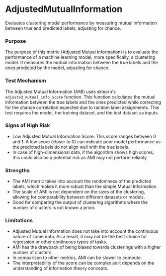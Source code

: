 # AdjustedMutualInformation

Evaluates clustering model performance by measuring mutual information between true and predicted labels, adjusting
for chance.

### Purpose

The purpose of this metric (Adjusted Mutual Information) is to evaluate the performance of a machine learning
model, more specifically, a clustering model. It measures the mutual information between the true labels and the
ones predicted by the model, adjusting for chance.

### Test Mechanism

The Adjusted Mutual Information (AMI) uses sklearn's `adjusted_mutual_info_score` function. This function
calculates the mutual information between the true labels and the ones predicted while correcting for the chance
correlation expected due to random label assignments. This test requires the model, the training dataset, and the
test dataset as inputs.

### Signs of High Risk

- Low Adjusted Mutual Information Score: This score ranges between 0 and 1. A low score (closer to 0) can indicate
poor model performance as the predicted labels do not align well with the true labels.
- In case of high-dimensional data, if the algorithm shows high scores, this could also be a potential risk as AMI
may not perform reliably.

### Strengths

- The AMI metric takes into account the randomness of the predicted labels, which makes it more robust than the
simple Mutual Information.
- The scale of AMI is not dependent on the sizes of the clustering, allowing for comparability between different
datasets or models.
- Good for comparing the output of clustering algorithms where the number of clusters is not known a priori.

### Limitations

- Adjusted Mutual Information does not take into account the continuous nature of some data. As a result, it may
not be the best choice for regression or other continuous types of tasks.
- AMI has the drawback of being biased towards clusterings with a higher number of clusters.
- In comparison to other metrics, AMI can be slower to compute.
- The interpretability of the score can be complex as it depends on the understanding of information theory
concepts.